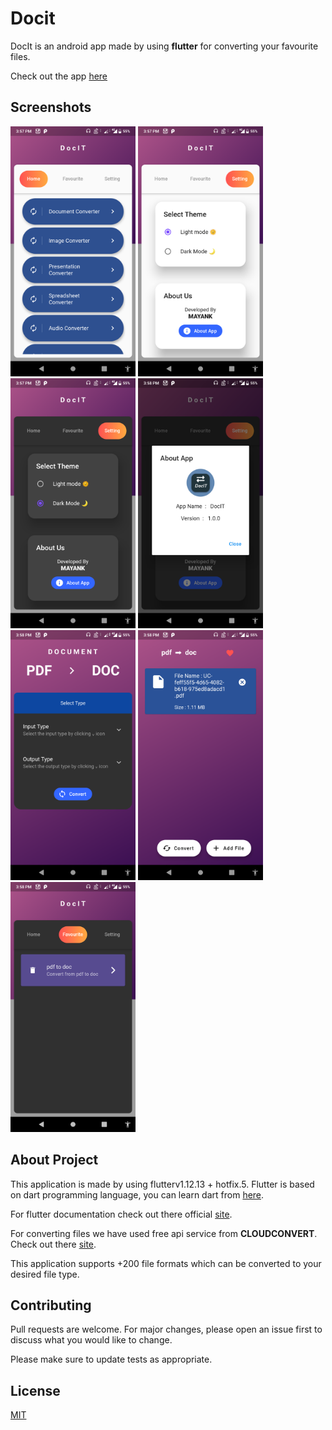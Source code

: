 # Docit

DocIt is an android app made by using <b>flutter</b> for converting your favourite files.

Check out the app [here](https://github.com/plug-in-pow/docit_v1.0.0/blob/master/apk_file/app-release.apk)

## Screenshots
<img src="lib/screenshots/flutter_01.png" height = 400></img>
<img src="lib/screenshots/flutter_02.png" height = 400></img>
<img src="lib/screenshots/flutter_03.png" height = 400></img>
<img src="lib/screenshots/flutter_04.png" height = 400></img>
<img src="lib/screenshots/flutter_05.png" height = 400></img>
<img src="lib/screenshots/flutter_06.png" height = 400></img>
<img src="lib/screenshots/flutter_07.png" height = 400></img>

## About Project
This application is made by using flutterv1.12.13 + hotfix.5. Flutter is based on dart programming language, you can learn dart from [here](https://dart.dev/guides).

For flutter documentation check out there official <a href="https://flutter.dev/docs">site</a>. 

For converting files we have used free api service from <b>CLOUDCONVERT</b>. Check out there [site](https://cloudconvert.com/).

This application supports +200 file formats which can be converted to your desired file type.

## Contributing
Pull requests are welcome. For major changes, please open an issue first to discuss what you would like to change.

Please make sure to update tests as appropriate.

## License
[MIT](https://choosealicense.com/licenses/mit/)
